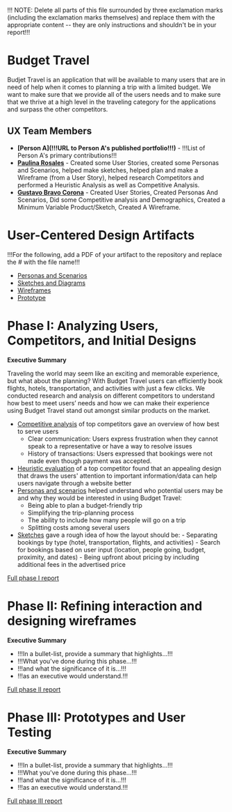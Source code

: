 !!! NOTE: Delete all parts of this file surrounded by three exclamation marks (including the exclamation marks themselves) and replace them with the appropriate content -- they are only instructions and shouldn't be in your report!!!

# Budget Travel
<!-- !!!Brief introduction to the project and the problem it is intended to solve!!! -->

Budjet Travel is an application that will be available to many users that are in need of help when it comes to planning a trip with a limited budget. We want to make sure that we provide all of the users needs and to make sure that we thrive at a high level in the traveling category for the applications and surpass the other competitors.

## UX Team Members

* **[Person A](!!!URL to Person A's published portfolio!!!)** - !!!List of Person A's primary contributions!!!
* **[Paulina Rosales](https://usabilityengineering.github.io/ux-portfolio-rosalep/)** - Created some User Stories, created some Personas and Scenarios, helped make sketches, helped plan and make a Wireframe (from a User Story), helped research Competitors and performed a Heuristic Analysis as well as Competitive Analysis. 
* **[Gustavo Bravo Corona](https://github.com/UsabilityEngineering/ux-portfolio-gabravocorona)** - Created User Stories, Created Personas And Scenarios, Did some Competitive analysis and Demographics, Created a Minimum Variable Product/Sketch, Created A Wireframe.

# User-Centered Design Artifacts
 
!!!For the following, add a PDF of your artifact to the repository and replace the # with the file name!!!

* [Personas and Scenarios](personas/)
* [Sketches and Diagrams](sketches/)
* [Wireframes](wireframes/)
* [Prototype](#)

# Phase I: Analyzing Users, Competitors, and Initial Designs

**Executive Summary**
<!--
* !!!In a bullet-list, provide a summary that highlights...!!!
* !!!What you've done during this phase...!!!
* !!!and what the significance of it is...!!!
* !!!as an executive would understand.!!! -->
Traveling the world may seem like an exciting and memorable experience, but what about the planning? With Budget Travel users can efficiently book flights, hotels, transportation, and activities with just a few clicks. We conducted research and analysis on different competitors to understand how best to meet users’ needs and how we can make their experience using Budget Travel stand out amongst similar products on the market. 
 - <u>Competitive analysis</u> of top competitors gave an overview of how best to serve users
      - Clear communication: Users express frustration when they cannot speak to a representative or have a way to resolve issues
      - History of transactions: Users expressed that bookings were not made even though payment was accepted. 
 - <u>Heuristic evaluation</u> of a top competitor found that an appealing design that draws the users' attention to important information/data can help users navigate through a website better
 - <u>Personas and scenarios</u> helped understand who potential users may be and why they would be interested in using Budget Travel:
      - Being able to plan a budget-friendly trip
      - Simplifying the trip-planning process
      - The ability to include how many people will go on a trip
      - Splitting costs among several users
- <u>Sketches</u> gave a rough idea of how the layout should be:
      - Separating bookings by type (hotel, transportation, flights, and activities)
      - Search for bookings based on user input (location, people going, budget, proximity, and dates)
      - Being upfront about pricing by including additional fees in the advertised price

[Full phase I report](phaseI/)

# Phase II: Refining interaction and designing wireframes

**Executive Summary**

* !!!In a bullet-list, provide a summary that highlights...!!!
* !!!What you've done during this phase...!!!
* !!!and what the significance of it is...!!!
* !!!as an executive would understand.!!!

[Full phase II report](phaseII/)

# Phase III: Prototypes and User Testing

**Executive Summary**

* !!!In a bullet-list, provide a summary that highlights...!!!
* !!!What you've done during this phase...!!!
* !!!and what the significance of it is...!!!
* !!!as an executive would understand.!!!

[Full phase III report](phaseIII/)
